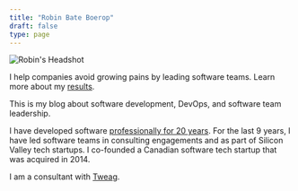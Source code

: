 ```yaml
---
title: "Robin Bate Boerop"
draft: false
type: page
---
```


<div class="flex-ns justify-between">
<div class="w-50-ns">

![Robin's Headshot](/images/robinbb-profile-photo-bw.jpeg)

</div>
<div class="w-50-ns ml3">

I help companies avoid growing pains by leading software teams. Learn more
about my [results](/results/).

This is my blog about software development, DevOps, and software team
leadership.

I have developed software
[professionally for 20 years](https://www.linkedin.com/in/robinbb).
For the last 9 years, I have led software teams in consulting engagements and
as part of Silicon Valley tech startups. I co-founded a Canadian software tech
startup that was acquired in 2014.

I am a consultant with [Tweag](https://tweag.io/).

</div>
</div>
